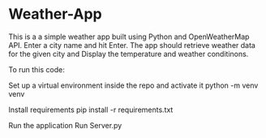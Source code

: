 # Weather-App

This is a a simple weather app built using Python and OpenWeatherMap API.
Enter a city name and hit Enter. The app should retrieve weather data for the given city and Display the temperature and weather conditinons.



To run this code:

Set up a virtual environment inside the repo and activate it
python -m venv venv

Install requirements
pip install -r requirements.txt

Run the application
Run Server.py
